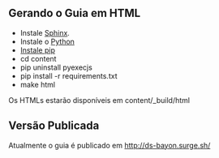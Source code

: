 ## Gerando o Guia em HTML

- Instale [Sphinx](http://www.sphinx-doc.org/en/master/index.html). 
- Instale o [Python](https://www.python.org/downloads/) 
- [Instale pip](https://pip.pypa.io/en/stable/installing/)
- cd content
- pip uninstall pyexecjs
- pip install -r requirements.txt
- make html

Os HTMLs estarão disponíveis em content/_build/html

## Versão Publicada

Atualmente o guia é publicado  em http://ds-bayon.surge.sh/